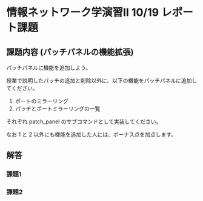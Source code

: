 # 情報ネットワーク学演習Ⅱ 10/19 レポート課題

## 課題内容 (パッチパネルの機能拡張)

パッチパネルに機能を追加しよう。

授業で説明したパッチの追加と削除以外に、以下の機能をパッチパネルに追加してください。

1. ポートのミラーリング
2. パッチとポートミラーリングの一覧

それぞれ patch_panel のサブコマンドとして実装してください。

なお 1 と 2 以外にも機能を追加した人には、ボーナス点を加点します。


## 解答

### 課題1


### 課題2
